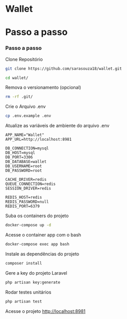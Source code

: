# Wallet

# Passo a passo

### Passo a passo
Clone Repositório
```sh
git clone https://github.com/sarasouza18/wallet.git
```
```sh
cd wallet/
```

Remova o versionamento (opcional)
```sh
rm -rf .git/
```


Crie o Arquivo .env
```sh
cp .env.example .env
```


Atualize as variáveis de ambiente do arquivo .env
```dosini
APP_NAME="Wallet"
APP_URL=http://localhost:8981

DB_CONNECTION=mysql
DB_HOST=mysql
DB_PORT=3306
DB_DATABASE=wallet
DB_USERNAME=root
DB_PASSWORD=root

CACHE_DRIVER=redis
QUEUE_CONNECTION=redis
SESSION_DRIVER=redis

REDIS_HOST=redis
REDIS_PASSWORD=null
REDIS_PORT=6379
```


Suba os containers do projeto
```sh
docker-compose up -d
```


Acesse o container app com o bash
```sh
docker-compose exec app bash
```


Instale as dependências do projeto
```sh
composer install
```


Gere a key do projeto Laravel
```sh
php artisan key:generate
```

Rodar testes unitários
```sh
php artisan test
```


Acesse o projeto
[http://localhost:8981](http://localhost:8981)
